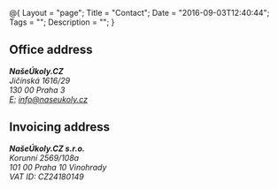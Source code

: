 @{
    Layout = "page";
    Title = "Contact";
    Date = "2016-09-03T12:40:44";
    Tags = "";
    Description = "";
}
<h2>Office address</h2>
<address>
  <strong>NašeÚkoly.CZ</strong><br>
  Jičínská 1616/29<br>
  130 00 Praha 3<br>
  <abbr title="Email">E:</abbr> <a href="mailto:info@naseukoly.cz">info@naseukoly.cz</a>
</address>
<h2>Invoicing address</h2>
<address>
  <strong>NašeÚkoly.CZ s.r.o.</strong><br>
  Korunní 2569/108a<br>
  101 00 Praha 10 Vinohrady<br>
  VAT ID: CZ24180149
</address>
